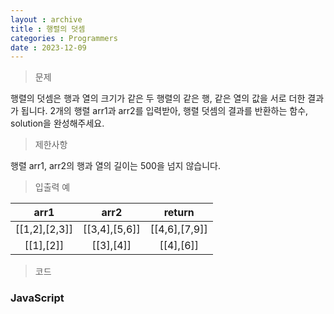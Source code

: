 ```yaml
---
layout : archive
title : 행렬의 덧셈
categories : Programmers
date : 2023-12-09
---
```

> 문제<br>

행렬의 덧셈은 행과 열의 크기가 같은 두 행렬의 같은 행, 같은 열의 값을 서로 더한 결과가 됩니다. 2개의 행렬 arr1과 arr2를 입력받아, 행렬 덧셈의 결과를 반환하는 함수, solution을 완성해주세요.

> 제한사항<br>

행렬 arr1, arr2의 행과 열의 길이는 500을 넘지 않습니다.

> 입출력 예<br>

|arr1|arr2|return|
|:--:|:--:|:--:|
|[[1,2],[2,3]]|[[3,4],[5,6]]|[[4,6],[7,9]]|
|[[1],[2]]|[[3],[4]]|[[4],[6]]|

> 코드

### JavaScript

